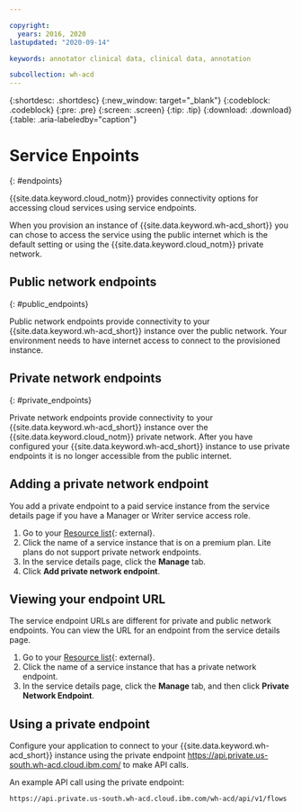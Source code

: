 ```yaml
---

copyright:
  years: 2016, 2020
lastupdated: "2020-09-14"

keywords: annotator clinical data, clinical data, annotation

subcollection: wh-acd
---
```


{:shortdesc: .shortdesc}
{:new_window: target="_blank"}
{:codeblock: .codeblock}
{:pre: .pre}
{:screen: .screen}
{:tip: .tip}
{:download: .download}
{:table: .aria-labeledby="caption"}

# Service Enpoints
{: #endpoints}

{{site.data.keyword.cloud_notm}} provides connectivity options for accessing cloud services using service endpoints.

When you provision an instance of {{site.data.keyword.wh-acd_short}} you can chose to access the service using the public internet which is the default setting or using the {{site.data.keyword.cloud_notm}} private network.

## Public network endpoints
{: #public_endpoints}

Public network endpoints provide connectivity to your {{site.data.keyword.wh-acd_short}} instance over the public network.  Your environment needs to have internet access to connect to the provisioned instance.

## Private network endpoints
{: #private_endpoints}

Private network endpoints provide connectivity to your {{site.data.keyword.wh-acd_short}} instance over the {{site.data.keyword.cloud_notm}} private network.  After you have configured your  {{site.data.keyword.wh-acd_short}} instance to use private endpoints it is no longer accessible from the public internet.

## Adding a private network endpoint

You add a private endpoint to a paid service instance from the service details page if you have a Manager or Writer service access role.

1.  Go to your [Resource list](https://{DomainName}/resources){: external}.
1.  Click the name of a service instance that is on a premium plan. Lite plans do not support private network endpoints.
1.  In the service details page, click the **Manage** tab.
1.  Click **Add private network endpoint**.

## Viewing your endpoint URL

The service endpoint URLs are different for private and public network endpoints. You can view the URL for an endpoint from the service details page.

1.  Go to your [Resource list](https://{DomainName}/resources){: external}.
1.  Click the name of a service instance that has a private network endpoint.
1.  In the service details page, click the **Manage** tab, and then click **Private Network Endpoint**.

## Using a private endpoint

Configure your application to connect to your {{site.data.keyword.wh-acd_short}} instance using the private endpoint https://api.private.us-south.wh-acd.cloud.ibm.com/ to make API calls.

An example API call using the private endpoint:
```sh
https://api.private.us-south.wh-acd.cloud.ibm.com/wh-acd/api/v1/flows
```
